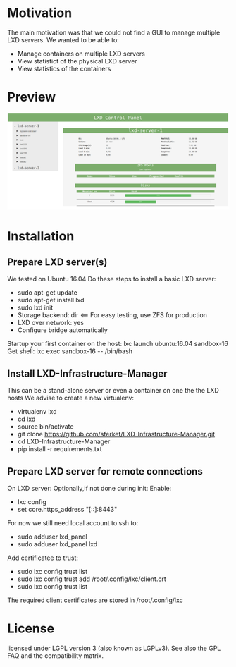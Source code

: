# Motivation
The main motivation was that we could not find a GUI to manage multiple LXD servers. 
We wanted to be able to:
- Manage containers on multiple LXD servers
- View statistict of the physical LXD server
- View statistics of the containers

# Preview
![Alt text](/screenshots/screenshot1.png?raw=true "Overview")

# Installation
## Prepare LXD server(s)
We tested on Ubuntu 16.04
Do these steps to install a basic LXD server:
- sudo apt-get update
- sudo apt-get install lxd
- sudo lxd init
- Storage backend: dir			<== For easy testing, use ZFS for production
- LXD over network: yes
- Configure bridge automatically


Startup your first container on the host:
lxc launch ubuntu:16.04 sandbox-16
Get shell: lxc exec sandbox-16 -- /bin/bash

## Install LXD-Infrastructure-Manager
This can be a stand-alone server or even a container on one the the LXD hosts
We advise to create a new virtualenv: 
- virtualenv lxd
- cd lxd
- source bin/activate
- git clone https://github.com/sferket/LXD-Infrastructure-Manager.git
- cd LXD-Infrastructure-Manager
- pip install -r requirements.txt

## Prepare LXD server for remote connections
On LXD server:
Optionally,if not done during init:  Enable:
- lxc config 
- set core.https_address "[::]:8443"

For now we still need local account to ssh to:
- sudo adduser lxd_panel
- sudo adduser lxd_panel lxd

Add certificatee to trust:
- sudo lxc config trust list
- sudo lxc config trust add /root/.config/lxc/client.crt
- sudo lxc config trust list

The required client certificates are stored in /root/.config/lxc


# License
licensed under LGPL version 3 (also known as LGPLv3). See also the GPL FAQ and the compatibility matrix.
